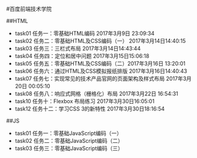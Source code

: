 #百度前端技术学院

##HTML
- task01 
任务一：零基础HTML编码 2017年3月9日 23:09:34
- task02
任务二：零基础HTML及CSS编码（一） 2017年3月14日14:40:15
- task03
任务三：三栏式布局 2017年3月14日14:43:44
- task04
任务四：定位和居中问题 2017年3月15日15:06:18
- task05
任务五：零基础HTML及CSS编码（二）2017年3月16日 13:20:01
- task06
任务六：通过HTML及CSS模拟报纸排版 2017年3月16日14:40:43
- task07 
任务七：实现常见的技术产品官网的页面架构及样式布局 2017年3月20日 00:05:10
- task08 
任务八：响应式网格（栅格化）布局 2017年3月22日 16:54:31
- task10 
任务十：Flexbox 布局练习 2017年3月30日16:05:01
- task12 
任务十二：学习CSS 3的新特性 2017年3月30日18:16:54


##JS
- task01
任务一：零基础JavaScript编码（一）
- task02
任务二：零基础JavaScript编码（二）
- task03
任务三：零基础JavaScript编码（三）



 
